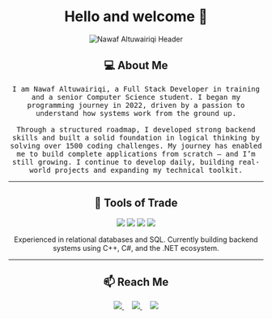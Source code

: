 <!-- Nawaf Altuwairiqi GitHub Profile -->

<h1 align="center">Hello and welcome 👋</h1>

<div align="center">
  <img src="https://raw.githubusercontent.com/TheNawafTech/TheNawafTech/main/8adc7441-3525-4422-ab87-706a98a54750.png" alt="Nawaf Altuwairiqi Header" />
</div>

<h2 align="center">💻 About Me</h2>

<p align="center">
  <samp>
    I am Nawaf Altuwairiqi, a Full Stack Developer in training and a senior Computer Science student. I began my programming journey in 2022, driven by a passion to understand how systems work from the ground up. <br><br>
    Through a structured roadmap, I developed strong backend skills and built a solid foundation in logical thinking by solving over 1500 coding challenges. My journey has enabled me to build complete applications from scratch — and I’m still growing. I continue to develop daily, building real-world projects and expanding my technical toolkit.
  </samp>
</p>

<hr>

<h2 align="center">🔧 Tools of Trade</h2>

<p align="center">
  <img src="https://img.shields.io/badge/C++-00599C?style=for-the-badge&logo=c%2B%2B&logoColor=white" />
  <img src="https://img.shields.io/badge/C%23-%23239120.svg?style=for-the-badge&logo=c-sharp&logoColor=white" />
  <img src="https://img.shields.io/badge/.NET-512BD4?style=for-the-badge&logo=dotnet&logoColor=white" />
  <img src="https://img.shields.io/badge/SQL-025E8C?style=for-the-badge&logo=Microsoft%20SQL%20Server&logoColor=white" />
</p>

<p align="center">
  Experienced in relational databases and SQL. Currently building backend systems using C++, C#, and the .NET ecosystem.
</p>

<hr>

<h2 align="center">📫 Reach Me</h2>

<p align="center">
  <a target="_blank" href="https://www.linkedin.com/in/nawaf-altuwairiqi">
    <img src="https://img.shields.io/badge/linkedin-%230077B5.svg?style=for-the-badge&logo=linkedin&logoColor=white" />
  </a>
  &nbsp;&nbsp;&nbsp;
  <a target="_blank" href="https://x.com/nabwras20162?s=21&t=u2nNy2CqxR7Q8twAb83JkQ">
    <img src="https://img.shields.io/badge/X-%231DA1F2.svg?style=for-the-badge&logo=twitter&logoColor=white" />
  </a>
  &nbsp;&nbsp;&nbsp;
  <a href="mailto:Aboras1424@gmail.com">
    <img src="https://img.shields.io/badge/gmail-%23D14836.svg?style=for-the-badge&logo=gmail&logoColor=white" />
  </a>
</p>
